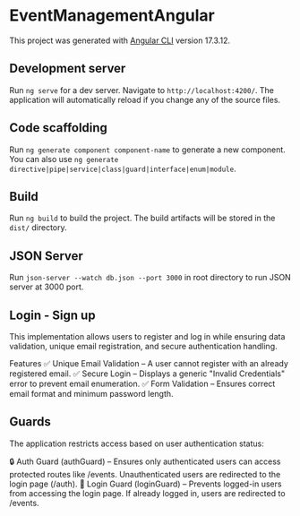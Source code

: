 # EventManagementAngular

This project was generated with [Angular CLI](https://github.com/angular/angular-cli) version 17.3.12.

## Development server

Run `ng serve` for a dev server. Navigate to `http://localhost:4200/`. The application will automatically reload if you change any of the source files.

## Code scaffolding

Run `ng generate component component-name` to generate a new component. You can also use `ng generate directive|pipe|service|class|guard|interface|enum|module`.

## Build

Run `ng build` to build the project. The build artifacts will be stored in the `dist/` directory.

## JSON Server

Run `json-server --watch db.json --port 3000` in root directory to run JSON server at 3000 port.

## Login - Sign up

This implementation allows users to register and log in while ensuring data validation, unique email registration, and secure authentication handling.

Features
✅ Unique Email Validation – A user cannot register with an already registered email.
✅ Secure Login – Displays a generic "Invalid Credentials" error to prevent email enumeration.
✅ Form Validation – Ensures correct email format and minimum password length.

## Guards

The application restricts access based on user authentication status:

🔒 Auth Guard (authGuard) – Ensures only authenticated users can access protected routes like /events. Unauthenticated users are redirected to the login page (/auth).
🚫 Login Guard (loginGuard) – Prevents logged-in users from accessing the login page. If already logged in, users are redirected to /events.
